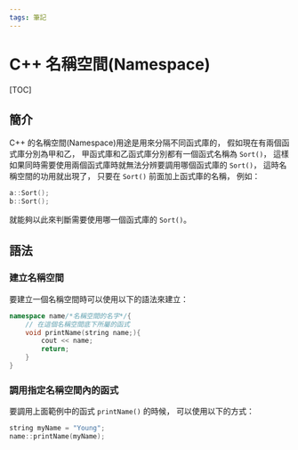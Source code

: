 ```yaml
---
tags: 筆記
---
```


# C++ 名稱空間(Namespace)

[TOC]

## 簡介

C++ 的名稱空間(Namespace)用途是用來分隔不同函式庫的，
假如現在有兩個函式庫分別為甲和乙，
甲函式庫和乙函式庫分別都有一個函式名稱為 `Sort()`，
這樣如果同時需要使用兩個函式庫時就無法分辨要調用哪個函式庫的 `Sort()`，
這時名稱空間的功用就出現了，
只要在 `Sort()` 前面加上函式庫的名稱，
例如：

```cpp
a::Sort();
b::Sort();
```

就能夠以此來判斷需要使用哪一個函式庫的 `Sort()`。  

## 語法

### 建立名稱空間

要建立一個名稱空間時可以使用以下的語法來建立：

```cpp
namespace name/*名稱空間的名字*/{
    // 在這個名稱空間底下所屬的函式
    void printName(string name;){
        cout << name;
        return;
    }
}
```

### 調用指定名稱空間內的函式

要調用上面範例中的函式 `printName()` 的時候，
可以使用以下的方式：

```cpp
string myName = "Young";
name::printName(myName);
```